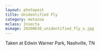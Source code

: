 ```yaml
---
layout: photopost
title: Unidentified Fly
category: metazoa
mclass: Insecta
mimage: 20200630_unidentified_fly_s.jpg
---
```


Taken at Edwin Warner Park, Nashville, TN

